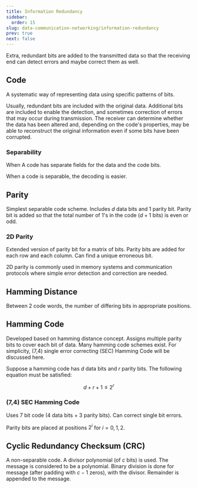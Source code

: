 ```yaml
---
title: Information Redundancy
sidebar:
  order: 15
slug: data-communication-networking/information-redundancy
prev: true
next: false
---
```



Extra, redundant bits are added to the transmitted data so that the receiving end can detect errors and maybe correct them as well.

## Code

A systematic way of representing data using specific patterns of bits.

Usually, redundant bits are included with the original data. Additional bits are included to enable the detection, and sometimes correction of errors that may occur during transmission. The receiver can determine whether the data has been altered and, depending on the code's properties, may be able to reconstruct the original information even if some bits have been corrupted.

### Separability

When A code has separate fields for the data and the code bits.

When a code is separable, the decoding is easier.

## Parity

Simplest separable code scheme. Includes $d$ data bits and $1$ parity bit. Parity bit is added so that the total number of 1's in the code ($d+1$ bits) is even or odd.

### 2D Parity

Extended version of parity bit for a matrix of bits. Parity bits are added for each row and each column. Can find a unique erroneous bit.

2D parity is commonly used in memory systems and communication protocols where simple error detection and correction are needed.

## Hamming Distance

Between 2 code words, the number of differing bits in appropriate positions.

## Hamming Code
Developed based on hamming distance concept. Assigns multiple parity bits to cover each bit of
data. Many hamming code schemes exist. For simplicity, (7,4) single error correcting (SEC) Hamming Code will be discussed here.

Suppose a hamming code has $d$ data bits and $r$ parity bits. The following equation must be satisfied:

```math
d + r + 1 \leq 2^r
```

### (7,4) SEC Hamming Code

Uses 7 bit code (4 data bits + 3 parity bits). Can correct single bit errors.

Parity bits are placed at positions $2^i$ for $i = 0, 1, 2$.

## Cyclic Redundancy Checksum (CRC)

A non-separable code. A divisor polynomial (of $c$ bits) is used. The message is considered to be a polynomial. Binary division is done for message (after padding with $c-1$ zeros), with the divisor. Remainder is appended to the message.
